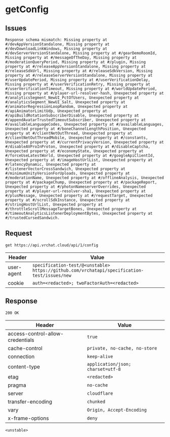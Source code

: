# getConfig

## Issues
```
Response schema mismatch: Missing property at #/devAppVersionStandalone, Missing property at #/devDownloadLinkWindows, Missing property at #/devServerVersionStandalone, Missing property at #/gearDemoRoomId, Missing property at #/messageOfTheDay, Missing property at #/moderationQueryPeriod, Missing property at #/plugin, Missing property at #/releaseAppVersionStandalone, Missing property at #/releaseSdkUrl, Missing property at #/releaseSdkVersion, Missing property at #/releaseServerVersionStandalone, Missing property at #/userUpdatePeriod, Missing property at #/userVerificationDelay, Missing property at #/userVerificationRetry, Missing property at #/userVerificationTimeout, Missing property at #/worldUpdatePeriod, Missing property at #/player-url-resolver-hash, Unexpected property at #/analyticsSegment_NewUI_PctOfUsers, Unexpected property at #/analyticsSegment_NewUI_Salt, Unexpected property at #/animatorRegressionLoopRandom, Unexpected property at #/apiAnimatorLimitUdp, Unexpected property at #/apiBuildRotationSubscriberDisable, Unexpected property at #/appendAvatarTrustedTimeoutSubscriber, Unexpected property at #/availableLanguageCodes, Unexpected property at #/availableLanguages, Unexpected property at #/boneChannelLengthPosition, Unexpected property at #/clientNetOutThread, Unexpected property at #/clientNetOutThreadMobile, Unexpected property at #/constants, Unexpected property at #/currentPrivacyVersion, Unexpected property at #/disableAVProInProton, Unexpected property at #/disableCaptcha, Unexpected property at #/economyState, Unexpected property at #/forceUseLatestWorld, Unexpected property at #/googleApiClientId, Unexpected property at #/imageHostUrlList, Unexpected property at #/latencyDynamic, Unexpected property at #/listenerVectorCrossSandwich, Unexpected property at #/minimumUnityVersionForUploads, Unexpected property at #/moderationName, Unexpected property at #/offlineAnalysis, Unexpected property at #/packageChump, Unexpected property at #/packageReport, Unexpected property at #/photonNameserverOverrides, Unexpected property at #/player-url-resolver-sha1, Unexpected property at #/plusMessage, Unexpected property at #/requestTarget, Unexpected property at #/scrollSdkInstance, Unexpected property at #/stringHostUrlList, Unexpected property at #/throttleScrollMessageTargetBones, Unexpected property at #/timeoutAnalyticsListenerDeploymentBytes, Unexpected property at #/trustedCursedSandwich.
```

## Request
`get https://api.vrchat.cloud/api/1/config`

| Header | Value |
| ------ | ----- |
| user-agent | `specification-test/@<unstable> https://github.com/vrchatapi/specification-test/issues/new` |
| cookie | `auth=<redacted>; twoFactorAuth=<redacted>` |


## Response
`200 OK`

| Header | Value |
| ------ | ----- |
| access-control-allow-credentials | `true` |
| cache-control | `private, no-cache, no-store` |
| connection | `keep-alive` |
| content-type | `application/json; charset=utf-8` |
| etag | `<redacted>` |
| pragma | `no-cache` |
| server | `cloudflare` |
| transfer-encoding | `chunked` |
| vary | `Origin, Accept-Encoding` |
| x-frame-options | `deny` |

```jsonc
<unstable>
```
